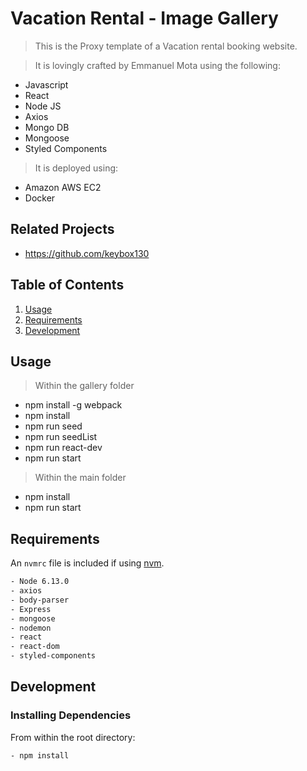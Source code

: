 # Vacation Rental - Image Gallery

> This is the Proxy template of a Vacation rental booking website.

> It is lovingly crafted by Emmanuel Mota using the following:
- Javascript
- React
- Node JS
- Axios
- Mongo DB
- Mongoose
- Styled Components
>It is deployed using:
- Amazon AWS EC2
- Docker



## Related Projects

  - https://github.com/keybox130

## Table of Contents

1. [Usage](#Usage)
1. [Requirements](#requirements)
1. [Development](#development)

## Usage

>  Within the gallery folder
- npm install -g webpack
- npm install
- npm run seed
- npm run seedList
- npm run react-dev
- npm run start

>  Within the main folder
- npm install
- npm run start

## Requirements

An `nvmrc` file is included if using [nvm](https://github.com/creationix/nvm).
```sh
- Node 6.13.0
- axios
- body-parser
- Express
- mongoose
- nodemon
- react
- react-dom
- styled-components
```
## Development

### Installing Dependencies

From within the root directory:

```sh
- npm install
```

